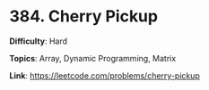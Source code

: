 # 384. Cherry Pickup

**Difficulty**: Hard

**Topics**: Array, Dynamic Programming, Matrix

**Link**: https://leetcode.com/problems/cherry-pickup
